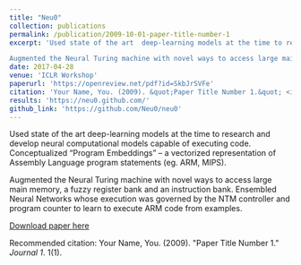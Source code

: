 ```yaml
---
title: "Neu0"
collection: publications
permalink: /publication/2009-10-01-paper-title-number-1
excerpt: 'Used state of the art  deep-learning models at the time to research and develop neural computational models capable of executing code. Conceptualized “Program Embeddings” – a vectorized representation of Assembly Language program statements (eg. ARM, MIPS). 

Augmented the Neural Turing machine with novel ways to access large main memory, a fuzzy register bank and an instruction bank. Ensembled Neural Networks whose execution was governed by the NTM controller and program counter to learn to execute ARM code from examples.'
date: 2017-04-28
venue: 'ICLR Workshop'
paperurl: 'https://openreview.net/pdf?id=SkbJrSVFe'
citation: 'Your Name, You. (2009). &quot;Paper Title Number 1.&quot; <i>Journal 1</i>. 1(1).'
results: 'https://neu0.github.com/'
github_link: 'https://github.com/Neu0/neu0'
---
```

Used state of the art  deep-learning models at the time to research and develop neural computational models capable of executing code. Conceptualized “Program Embeddings” – a vectorized representation of Assembly Language program statements (eg. ARM, MIPS). 

Augmented the Neural Turing machine with novel ways to access large main memory, a fuzzy register bank and an instruction bank. Ensembled Neural Networks whose execution was governed by the NTM controller and program counter to learn to execute ARM code from examples. 

[Download paper here](http://academicpages.github.io/files/paper1.pdf)

Recommended citation: Your Name, You. (2009). "Paper Title Number 1." <i>Journal 1</i>. 1(1).
